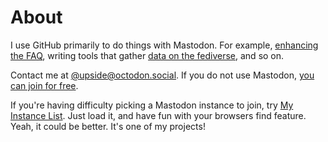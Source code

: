 # About
I use GitHub primarily to do things with Mastodon. For example, [enhancing the FAQ](https://github.com/upsided/documentation/blob/master/Using-Mastodon/FAQ.md), writing tools that gather [data on the fediverse](https://github.com/upsided/DescribedInstanceList), and so on.

Contact me at [@upside@octodon.social](https://octodon.social/@upside). If you do not use Mastodon, [you can join for free](joinmastodon.org).

If you're having difficulty picking a Mastodon instance to join, try [My Instance List](DescribedInstances.html). Just load it, and have fun with your browsers find feature. Yeah, it could be better. It's one of my projects!